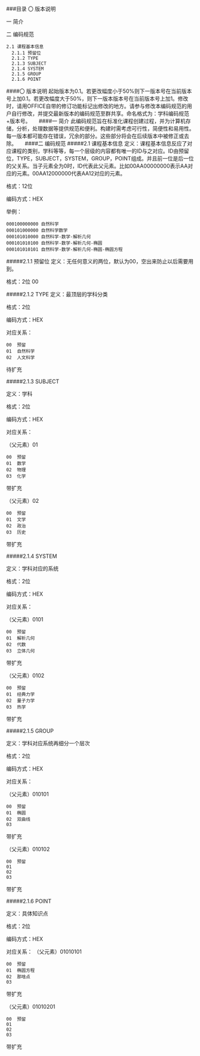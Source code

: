 ###目录
  〇 版本说明
  
  一 简介	  
  
  二 编码规范

    2.1 课程基本信息
      2.1.1 预留位	
      2.1.2 TYPE	
      2.1.3 SUBJECT	
      2.1.4 SYSTEM	
      2.1.5 GROUP	
      2.1.6 POINT	


####〇 版本说明
起始版本为0.1。若更改幅度小于50%则下一版本号在当前版本号上加0.1。若更改幅度大于50%，则下一版本版本号在当前版本号上加1。修改时，请用OFFICE自带的修订功能标记出修改的地方。请参与修改本编码规范的用户自行修改，并提交最新版本的编码规范至群共享。命名格式为：学科编码规范+版本号。
 
####一 简介
此编码规范旨在标准化课程创建过程，并为计算机存储，分析，处理数据等提供规范和便利。构建时需考虑可行性，简便性和易用性。每一版本都可能存在错误，冗余的部分。这些部分将会在后续版本中被修正或去除。
 
####二 编码规范
#####2.1 课程基本信息
定义：课程基本信息反应了对应课程的类别，学科等等，每一个层级的内容都有唯一的ID与之对应。ID由预留位，TYPE，SUBJECT，SYSTEM，GROUP，POINT组成。并且前一位是后一位的父关系。当子元素全为0时，ID代表此父元素。比如00AA00000000表示AA对应的元素。00AA12000000代表AA12对应的元素。

格式：12位

编码方式：HEX

举例：

    000100000000 自然科学
    000101000000 自然科学数学
    000101010000 自然科学-数学-解析几何
    000101010100 自然科学-数学-解析几何-椭圆
    000101010101 自然科学-数学-解析几何-椭圆-椭圆方程

#####2.1.1 预留位
定义：无任何意义的两位，默认为00，空出来防止以后需要用到。

格式：2位 00

#####2.1.2 TYPE
定义：最顶层的学科分类

格式：2位

编码方式：HEX

对应关系：

    00	预留
    01	自然科学
    02	人文科学

待扩充	

#####2.1.3 SUBJECT

定义：学科

格式：2位

编码方式：HEX

对应关系：

（父元素）01

    00	预留
    01	数学
    02	物理
    03	化学

带扩充	


（父元素）02

    00	预留
    01	文学
    02	政治
    03	历史

带扩充	

#####2.1.4 SYSTEM

定义：学科对应的系统

格式：2位

编码方式：HEX

对应关系：

（父元素）0101

    00	预留
    01	解析几何
    02	代数
    03	立体几何

带扩充	


（父元素）0102

    00	预留
    01	经典力学
    02	量子力学
    03	热学

带扩充	

#####2.1.5 GROUP

定义：学科对应系统再细分一个层次

格式：2位

编码方式：HEX

对应关系：

（父元素）010101

    00	预留
    01	椭圆
    02	双曲线
    03	

带扩充	


（父元素）010102

    00	预留
    01	
    02	
    03	

带扩充	

#####2.1.6 POINT

定义：具体知识点

格式：2位

编码方式：HEX

对应关系：
（父元素）01010101

    00	预留
    01	椭圆方程
    02	那啥点
    03	

带扩充	

（父元素）01010201

    00	预留
    01	
    02	
    03	

带扩充	


